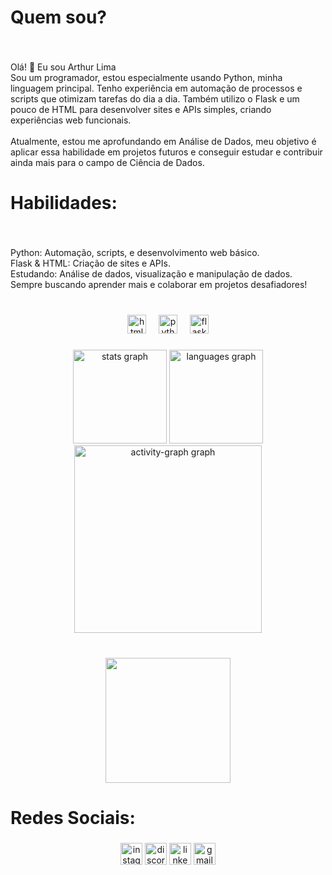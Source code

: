 <h1 align="left">Quem sou?</h1>

###

<br clear="both">

<p align="left">Olá! 👋 Eu sou Arthur Lima<br>Sou um programador, estou especialmente usando Python, minha linguagem principal. Tenho experiência em automação de processos e scripts que otimizam tarefas do dia a dia. Também utilizo o Flask e um pouco de HTML para desenvolver sites e APIs simples, criando experiências web funcionais.<br><br>Atualmente, estou me aprofundando em Análise de Dados, meu objetivo é aplicar essa habilidade em projetos futuros e conseguir estudar e contribuir ainda mais para o campo de Ciência de Dados.</p>

###

<h1 align="left">Habilidades:</h1>

###

<br clear="both">

<p align="left">Python: Automação, scripts, e desenvolvimento web básico.<br>Flask & HTML: Criação de sites e APIs.<br>Estudando: Análise de dados, visualização e manipulação de dados.<br>Sempre buscando aprender mais e colaborar em projetos desafiadores!</p>

###

<br clear="both">

<div align="center">
  <img src="https://cdn.jsdelivr.net/gh/devicons/devicon/icons/html5/html5-original.svg" height="30" alt="html5 logo"  />
  <img width="12" />
  <img src="https://cdn.jsdelivr.net/gh/devicons/devicon/icons/python/python-original.svg" height="30" alt="python logo"  />
  <img width="12" />
  <img src="https://cdn.jsdelivr.net/gh/devicons/devicon/icons/flask/flask-original.svg" height="30" alt="flask logo"  />
</div>

###

<div align="center">
  <img src="https://github-readme-stats.vercel.app/api?username=limmazk&hide_title=false&hide_rank=false&show_icons=true&include_all_commits=true&count_private=true&disable_animations=false&theme=dracula&locale=en&hide_border=false&order=1" height="150" alt="stats graph"  />
  <img src="https://github-readme-stats.vercel.app/api/top-langs?username=limmazk&locale=pt-br&hide_title=false&layout=compact&card_width=320&langs_count=5&theme=dracula&hide_border=false&order=2" height="150" alt="languages graph"  />
  <img src="https://github-readme-activity-graph.vercel.app/graph?username=limmazk&radius=16&theme=react&area=true&order=5" height="300" alt="activity-graph graph"  />
</div>

###

<br clear="both">

<div align="center">
  <img height="200" src="https://i.giphy.com/media/v1.Y2lkPTc5MGI3NjExc3Jpc3Z1YjZrZWU1a20yc3lkYTVzc2c2cTdpM3pvZjZjaWpucmQzYSZlcD12MV9pbnRlcm5hbF9naWZfYnlfaWQmY3Q9Zw/bGgsc5mWoryfgKBx1u/giphy.gif"  />
</div>

###

<h1 align="left">Redes Sociais:</h1>

###

<div align="center">
  <img src="https://img.shields.io/static/v1?message=Instagram&logo=instagram&label=&color=E4405F&logoColor=white&labelColor=&style=for-the-badge" height="35" alt="instagram logo"  />
  <img src="https://img.shields.io/static/v1?message=Discord&logo=discord&label=&color=7289DA&logoColor=white&labelColor=&style=for-the-badge" height="35" alt="discord logo"  />
  <img src="https://img.shields.io/static/v1?message=LinkedIn&logo=linkedin&label=&color=0077B5&logoColor=white&labelColor=&style=for-the-badge" height="35" alt="linkedin logo"  />
  <img src="https://img.shields.io/static/v1?message=Gmail&logo=gmail&label=&color=D14836&logoColor=white&labelColor=&style=for-the-badge" height="35" alt="gmail logo"  />
</div>

###

<br clear="both">


###
